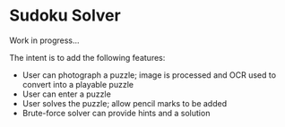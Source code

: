 # Sudoku Solver

Work in progress...

The intent is to add the following features:

- User can photograph a puzzle; image is processed and OCR used to convert into a playable puzzle
- User can enter a puzzle
- User solves the puzzle; allow pencil marks to be added
- Brute-force solver can provide hints and a solution
